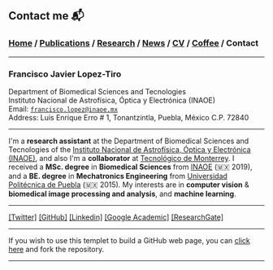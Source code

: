 
## Contact me 📬
###  [Home](/index) / [Publications](/publications) / [Research](/research) / [News](/news) / [CV](/brief_cv) / [Coffee](/coffee) / Contact

---

### Francisco Javier Lopez-Tiro 

Department of Biomedical Sciences and Tecnologies                                                
Instituto Nacional de Astrofísica, Óptica y Electrónica (INAOE)                                                   
Email: [`francisco.lopez@inaoe.mx`](mailto:francisco.lopez@inaoe.mx?subject=%20Hello,%20Francisco)                                      
Address: Luis Enrique Erro # 1, Tonantzintla, Puebla, México C.P. 72840


---

I'm a **research assistant** at the Department of Biomedical Sciences and Tecnologies of the [Instituto Nacional de Astrofísica, Óptica y Electrónica (INAOE)](https://www.inaoep.mx), and also I'm a **collaborator** at [Tecnológico de Monterrey](https://tec.mx/es). 
I received a **MSc. degree** in **Biomedical Sciences** from [INAOE](https://www.inaoep.mx) (🇲🇽 2019), and a **BE. degree** in **Mechatronics Engineering** from [Universidad Politécnica de Puebla](http://www.uppuebla.edu.mx/joomla1/) (🇲🇽  2015). My interests are in **computer vision** & **biomedical image processing and analysis**, and **machine learning**.
  

----

[[Twitter]](https://twitter.com/Friscolt)
[[GitHub]](https://github.com/friscolt)
[[Linkedin]](https://www.linkedin.com/in/friscolt)
[[Google Academic]](https://scholar.google.es/citations?user=IlG06bYAAAAJ&hl=es)
[[ResearchGate]](https://www.researchgate.net/profile/Francisco-Lopez-Tiro)

---









If you wish to use this templet to build a GitHub web page, you can [click here](https://github.com/friscolt/friscolt.github.io) and fork the repository. 

---

